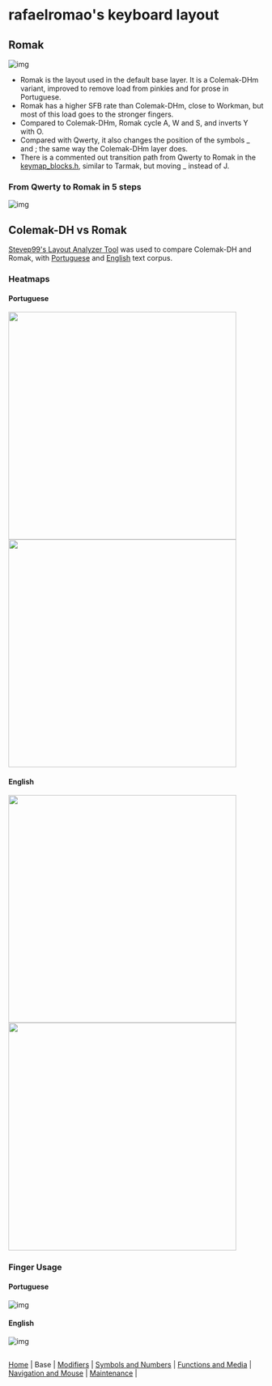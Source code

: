 # rafaelromao's keyboard layout

## Romak

![img](https://i.imgur.com/8XH5KAC.png)

- Romak is the layout used in the default base layer. It is a Colemak-DHm variant, improved to remove load from pinkies and for prose in Portuguese.
- Romak has a higher SFB rate than Colemak-DHm, close to Workman, but most of this load goes to the stronger fingers.
- Compared to Colemak-DHm, Romak cycle A, W and S, and inverts Y with O.
- Compared with Qwerty, it also changes the position of the symbols _ and ; the same way the Colemak-DHm layer does.
- There is a commented out transition path from Qwerty to Romak in the [keymap_blocks.h](../qmk/users/rafaelromao/definitions/keymap_blocks.h), similar to Tarmak, but moving _ instead of J.

### From Qwerty to Romak in 5 steps

![img](https://i.imgur.com/hr0FNfV.png)

## Colemak-DH vs Romak
[Stevep99's Layout Analyzer Tool](https://stevep99.github.io/keyboard-layout-analyzer) was used to compare Colemak-DH and Romak, with [Portuguese](corpus.pt.txt) and [English](corpus.en.txt) text corpus.
### Heatmaps
#### Portuguese
<p float="left">
  <img src="https://i.imgur.com/dUjJmcb.png" width="450" />
  <img src="https://i.imgur.com/xwk3u82.png" width="450" /> 
</p>

#### English
<p float="left">
  <img src="https://i.imgur.com/D7eHgBZ.png" width="450" />
  <img src="https://i.imgur.com/nj8fayg.png" width="450" /> 
</p>

### Finger Usage
#### Portuguese
![img](https://i.imgur.com/F1uxjrE.png)
#### English
![img](https://i.imgur.com/q1kJ6iz.png)

##
[Home](../readme.md) | 
Base |
[Modifiers](modifiers.md) |
[Symbols and Numbers](symbols.md) |
[Functions and Media](functions.md) | 
[Navigation and Mouse](navigation.md) |
[Maintenance](maintenance.md) |
